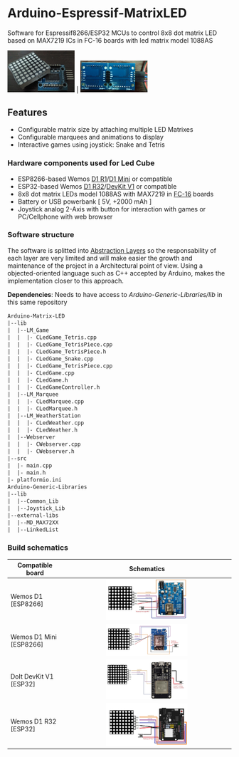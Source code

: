 # Arduino-Espressif-MatrixLED
Software for Espressif8266/ESP32 MCUs to control 8x8 dot matrix LED based on MAX7219 ICs in FC-16 boards with led matrix model 1088AS

<img src="doc/img/fc-16_1088AS.jpg" width="30%" alt="FC-16_1088AS"> | <img src="doc/img/fc-16_2leds_matrix.jpg" width="30%" alt="TwoLeds_matrix">

## Features
- Configurable matrix size by attaching multiple LED Matrixes
- Configurable marquees and animations to display
- Interactive games using joystick: Snake and Tetris

### Hardware components used for Led Cube

- ESP8266-based Wemos [D1 R1](https://www.prometec.net/wemos-d1-esp8266-wifi/)/[D1 Mini](https://www.wemos.cc/en/latest/d1/d1_mini_lite.html) or compatible
- ESP32-based Wemos [D1 R32](https://docs.platformio.org/en/latest/boards/espressif32/wemos_d1_uno32.html)/[DevKit V1](https://docs.platformio.org/en/latest/boards/espressif32/esp32doit-devkit-v1.html) or compatible
- 8x8 dot matrix LEDs model 1088AS with MAX7219 in [FC-16](https://majicdesigns.github.io/MD_MAX72XX/page_f_c16.html) boards
- Battery or USB powerbank [ 5V, +2000 mAh ]
- Joystick analog 2-Axis with button for interaction with games or PC/Cellphone with web browser

### Software structure

The software is splitted into [Abstraction Layers](https://en.wikipedia.org/wiki/Abstraction_layer) so the responsability of each layer are very limited and will make easier the growth and maintenance of the project in a Architectural point of view. Using a objected-oriented language such as C++ accepted by Arduino, makes the implementation closer to this approach.

**Dependencies**: Needs to have access to _Arduino-Generic-Libraries/lib_ in this same repository
```
Arduino-Matrix-LED
|--lib
|  |--LM_Game
|  |  |- CLedGame_Tetris.cpp
|  |  |- CLedGame_TetrisPiece.cpp
|  |  |- CLedGame_TetrisPiece.h
|  |  |- CLedGame_Snake.cpp
|  |  |- CLedGame_TetrisPiece.cpp
|  |  |- CLedGame.cpp
|  |  |- CLedGame.h
|  |  |- CLedGameController.h
|  |--LM_Marquee
|  |  |- CLedMarquee.cpp
|  |  |- CLedMarquee.h
|  |--LM_WeatherStation
|  |  |- CLedWeather.cpp
|  |  |- CLedWeather.h
|  |--Webserver
|  |  |- CWebserver.cpp
|  |  |- CWebserver.h
|--src
|  |- main.cpp
|  |- main.h
|- platformio.ini
Arduino-Generic-Libraries
|--lib
|  |--Common_Lib
|  |--Joystick_Lib
|--external-libs
|  |--MD_MAX72XX
|  |--LinkedList
```

### Build schematics
| **Compatible board** | **Schematics** |
| -------------------- | :------------: |
| Wemos D1 [ESP8266] | <img src="doc/img/d1-schematics.jpg" width="50%" alt="D1_Schematics"> |
| Wemos D1 Mini [ESP8266] | <img src="doc/img/d1-mini-schematics.jpg" width="50%" alt="D1_Mini_Schematics"> |
| DoIt DevKit V1 [ESP32] | <img src="doc/img/devkitv1-schematics.jpg" width="50%" alt="DevkitV1_Schematics"> |
| Wemos D1 R32 [ESP32] | <img src="doc/img/d1-r32-schematics.jpg" width="50%" alt="D1_Schematics"> |
